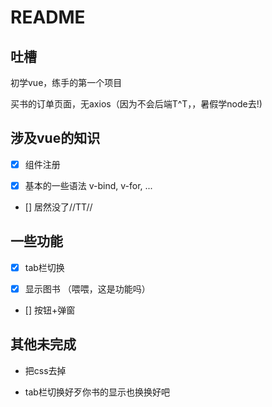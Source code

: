 # README

## 吐槽

初学vue，练手的第一个项目

买书的订单页面，无axios（因为不会后端T^T，，暑假学node去!)

## 涉及vue的知识

- [x] 组件注册

- [x] 基本的一些语法 v-bind, v-for, ...

- [] 居然没了//TT//

## 一些功能

- [x] tab栏切换

- [x] 显示图书 （喂喂，这是功能吗）

- [] 按钮+弹窗

## 其他未完成

- 把css去掉

- tab栏切换好歹你书的显示也换换好吧









